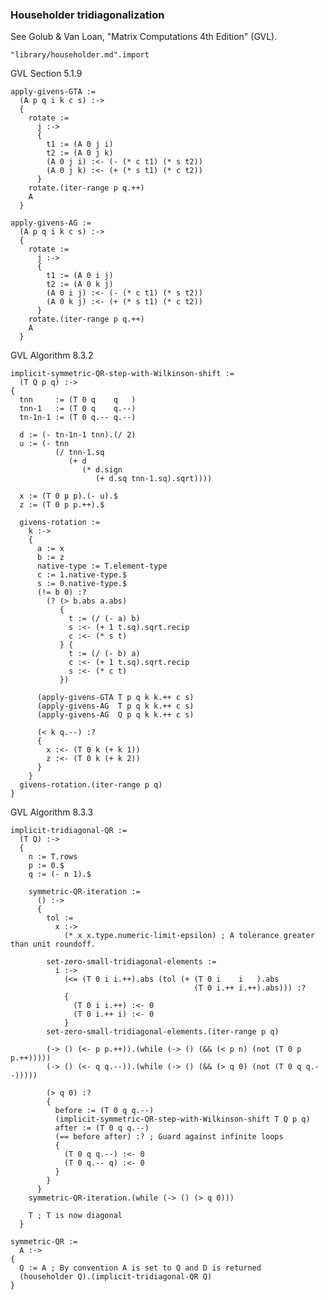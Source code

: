 ### Householder tridiagonalization
See Golub & Van Loan, "Matrix Computations 4th Edition" (GVL).

    "library/householder.md".import

GVL Section 5.1.9

    apply-givens-GTA :=
      (A p q i k c s) :->
      {
        rotate :=
          j :->
          {
            t1 := (A 0 j i)
            t2 := (A 0 j k)
            (A 0 j i) :<- (- (* c t1) (* s t2))
            (A 0 j k) :<- (+ (* s t1) (* c t2))
          }
        rotate.(iter-range p q.++)
        A
      }

    apply-givens-AG :=
      (A p q i k c s) :->
      {
        rotate :=
          j :->
          {
            t1 := (A 0 i j)
            t2 := (A 0 k j)
            (A 0 i j) :<- (- (* c t1) (* s t2))
            (A 0 k j) :<- (+ (* s t1) (* c t2))
          }
        rotate.(iter-range p q.++)
        A
      }

GVL Algorithm 8.3.2

    implicit-symmetric-QR-step-with-Wilkinson-shift :=
      (T Q p q) :->
    {
      tnn     := (T 0 q    q   )
      tnn-1   := (T 0 q    q.--)
      tn-1n-1 := (T 0 q.-- q.--)

      d := (- tn-1n-1 tnn).(/ 2)
      u := (- tnn
              (/ tnn-1.sq
                 (+ d
                    (* d.sign
                       (+ d.sq tnn-1.sq).sqrt))))

      x := (T 0 p p).(- u).$
      z := (T 0 p p.++).$

      givens-rotation :=
        k :->
        {
          a := x
          b := z
          native-type := T.element-type
          c := 1.native-type.$
          s := 0.native-type.$
          (!= b 0) :?
            (? (> b.abs a.abs)
               {
                 t := (/ (- a) b)
                 s :<- (+ 1 t.sq).sqrt.recip
                 c :<- (* s t)
               } {
                 t := (/ (- b) a)
                 c :<- (+ 1 t.sq).sqrt.recip
                 s :<- (* c t)
               })

          (apply-givens-GTA T p q k k.++ c s)
          (apply-givens-AG  T p q k k.++ c s)
          (apply-givens-AG  Q p q k k.++ c s)

          (< k q.--) :?
          {
            x :<- (T 0 k (+ k 1))
            z :<- (T 0 k (+ k 2))
          }
        }
      givens-rotation.(iter-range p q)
    }

GVL Algorithm 8.3.3

    implicit-tridiagonal-QR :=
      (T Q) :->
      {
        n := T.rows
        p := 0.$
        q := (- n 1).$

        symmetric-QR-iteration :=
          () :->
          {
            tol :=
              x :->
                (* x x.type.numeric-limit-epsilon) ; A tolerance greater than unit roundoff.

            set-zero-small-tridiagonal-elements :=
              i :->
                (<= (T 0 i i.++).abs (tol (+ (T 0 i    i   ).abs
                                             (T 0 i.++ i.++).abs))) :?
                {
                  (T 0 i i.++) :<- 0
                  (T 0 i.++ i) :<- 0
                }
            set-zero-small-tridiagonal-elements.(iter-range p q)

            (-> () (<- p p.++)).(while (-> () (&& (< p n) (not (T 0 p p.++)))))
            (-> () (<- q q.--)).(while (-> () (&& (> q 0) (not (T 0 q q.--)))))

            (> q 0) :?
            {
              before := (T 0 q q.--)
              (implicit-symmetric-QR-step-with-Wilkinson-shift T Q p q)
              after := (T 0 q q.--)
              (== before after) :? ; Guard against infinite loops
              {
                (T 0 q q.--) :<- 0
                (T 0 q.-- q) :<- 0
              }
            }
          }
        symmetric-QR-iteration.(while (-> () (> q 0)))

        T ; T is now diagonal
      }

    symmetric-QR :=
      A :->
    {
      Q := A ; By convention A is set to Q and D is returned
      (householder Q).(implicit-tridiagonal-QR Q)
    }
